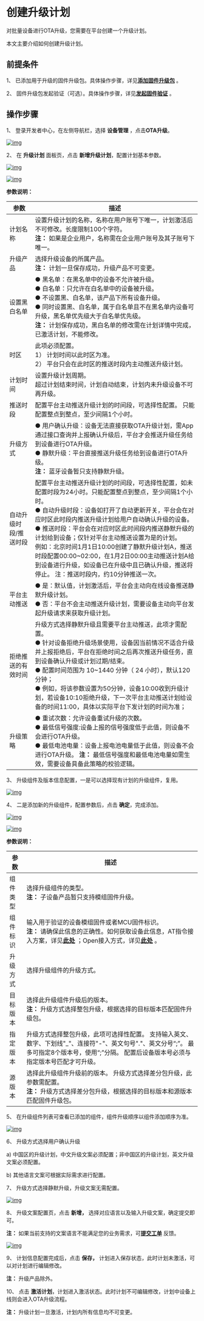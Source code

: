 # 创建升级计划

对批量设备进行OTA升级，您需要在平台创建一个升级计划。 

本文主要介绍如何创建升级计划。

## 前提条件

1、 已添加用于升级的固件升级包。具体操作步骤，详见[**添加固件升级包**](/deviceDevelop/DeviceManage/ota/part02/page-01) 。

2、 固件升级包发起验证（可选）。具体操作步骤，详见[**发起固件验证**](/deviceDevelop/DeviceManage/ota/part02/page-02) 。

 

## 操作步骤

1、 登录开发者中心，在左侧导航栏，选择 **设备管理** ，点击**OTA升级**。

<a data-fancybox title="img" href="/zh/guide/ota/ota09.png">![img](/zh/guide/ota/ota09.png)</a>

2、 在 **升级计划** 面板页，点击 **新增升级计划**，配置计划基本参数。  

<a data-fancybox title="img" href="/zh/guide/ota/ota10.png">![img](/zh/guide/ota/ota10.png)</a>

<a data-fancybox title="img" href="/zh/guide/ota/ota101.png">![img](/zh/guide/ota/ota101.png)</a>


**参数说明：**



| **参数**              | **描述**                                                                                                                                                                                                                                                                                                                                                                                                                                                                                                                                  |
| --------------------- | ----------------------------------------------------------------------------------------------------------------------------------------------------------------------------------------------------------------------------------------------------------------------------------------------------------------------------------------------------------------------------------------------------------------------------------------------------------------------------------------------------------------------------------------- |
| 计划名称              | 设置升级计划的名称，名称在用户账号下唯一，计划激活后不可修改。长度限制100个字符。<br />  **注：** 如果是企业用户，名称需在企业用户账号及其子账号下唯一。                                                                                                                                                                                                                                                                                                                                                                                  |
| 升级产品              | 选择升级设备的所属产品。<br />  **注：** 计划一旦保存成功，升级产品不可变更。                                                                                                                                                                                                                                                                                                                                                                                                                                                             |
| 设置黑白名单          | ● 黑名单：在黑名单中的设备不允许被升级。 <br /> ● 白名单：只允许在白名单中的设备被升级。 <br /> ● 不设置黑、白名单，该产品下所有设备升级。 <br />  ● 同时设置黑、白名单，属于白名单且不在黑名单内设备可升级，黑名单优先级大于白名单优先级。<br />  **注：** 计划保存成功，黑白名单的修改需在计划详情中完成，已激活计划，不能修改。                                                                                                                                                                                                        |
| 时区                  | 此项必须配置。 <br />1）	计划时间以此时区为准。 <br />2）	平台只会在此时区的推送时段内主动推送升级计划。                                                                                                                                                                                                                                                                                                                                                                                                                                  |
| 计划时间              | 设置升级计划周期。 <br />  超过计划结束时间，计划自动结束，计划内未升级设备不可再升级。                                                                                                                                                                                                                                                                                                                                                                                                                                                   |
| 推送时段              | 配置平台主动推送升级计划的时间段，可选择性配置。  只能配置整点到整点，至少间隔1个小时。                                                                                                                                                                                                                                                                                                                                                                                                                                                   |
| 升级方式              | ●  用户确认升级：设备无法直接获取OTA升级计划，需App通过接口查询并上报确认升级后，平台才会推送升级任务给到设备进行OTA升级。  <br />  ●  静默升级：平台直接推送升级任务给到设备进行OTA升级。 <br />  **注：** 蓝牙设备暂只支持静默升级。                                                                                                                                                                                                                                                                                                    |
| 自动升级时段/推送时段 | 配置平台主动推送升级计划的时间段，可选择性配置，如未配置时段为24小时。只能配置整点到整点，至少间隔1个小时。<br />●	自动升级时段：设备如打开了自动更新开关，平台会在对应时区此时段内推送升级计划给用户自动确认升级的设备。<br />●	推送时段：平台会在对应时区此时间段内推送静默升级的计划给到设备；仅针对平台主动推送设置为是的计划。<br />例如：北京时间1月1日10:00创建了静默升级计划A，推送时段配置00:00~02:00，在1月2日00:00主动推送计划A给到设备进行升级，如设备已在升级中且已确认升级，推送将停止。 注：推送时段内，约10分钟推送一次。 |
| 平台主动推送          | ●	是：默认值，计划激活后，平台会主动向在线设备推送静默升级计划。<br />●	否：平台不会主动推送升级计划，需要设备主动向平台发起升级请求来获取升级计划。                                                                                                                                                                                                                                                                                                                                                                                      |
| 拒绝推送的有效时间    | 升级方式选择静默升级且需要平台主动推送，此项才需配置。<br />   ●	针对设备拒绝升级场景使用，设备因当前情况不适合升级并上报拒绝后，平台在拒绝时间之后再次推送升级任务，直到设备确认升级或计划过期/结束。<br />   ●	  配置时间范围为 10~1440 分钟（ 24 小时），默认120分钟； <br />   ●	   例如，将该参数设置为50分钟，设备10:00收到升级计划，若设备10:10拒绝升级，下一次平台主动推送计划给设备的时间11:00，具体以实际平台下发计划的时间为准；                                                                                               |
| 升级策略              | ● 重试次数：允许设备重试升级的次数。  <br />  ●   最低信号强度:设备上报的信号强度低于此值，则设备不会进行OTA升级。  <br />  ●   最低电池电量：设备上报电池电量低于此值，则设备不会进行OTA升级。  **注：** 最低信号强度和最低电池电量如需生效，需要设备具备此策略的校验逻辑。                                                                                                                                                                                                                                                              |

 

3、 升级组件及版本信息配置，一是可以选择现有计划的升级组件，复用。


<a data-fancybox title="img" href="/zh/guide/ota/ota11.png">![img](/zh/guide/ota/ota11.png)</a>


4、 二是添加新的升级组件，配置参数后，点击 **确定**，完成添加。

 

<a data-fancybox title="img" href="/zh/guide/ota/ota12.png">![img](/zh/guide/ota/ota12.png)</a>

<a data-fancybox title="img" href="/zh/guide/ota/ota13.png">![img](/zh/guide/ota/ota13.png)</a>

**参数说明：**

| **参数** | **描述**                                                                                                                                                                                                                                                                             |
| -------- | ------------------------------------------------------------------------------------------------------------------------------------------------------------------------------------------------------------------------------------------------------------------------------------ |
| 组件类型 | 选择升级组件的类型。<br />  **注：** 子设备产品暂只支持模组固件升级。                                                                                                                                                                                                                |
| 组件标识 | 输入用于验证的设备模组固件或者MCU固件标识。<br />  **注：** 请确保此信息的正确性。如何获取设备此信息，AT指令接入方案，详见[**此处**](/deviceDevelop/DeviceAccessPlan/cellular/AT/API/cellular-at-03) ；Open接入方式，详见[**此处**](/deviceDevelop/DeviceAccessPlan/cellular/QuecOpen/api/cellular-quecopen-api-02) 。 |
| 升级方式 | 选择升级组件的升级方式。                                                                                                                                                                                                                                                             |
| 目标版本 | 选择此升级组件升级后的版本。 <br />  **注：** 升级方式选择整包升级，根据选择的目标版本匹配固件升级包。                                                                                                                                                                               |
| 指定版本 | 升级方式选择整包升级，此项可选择性配置。  支持输入英文、数字、下划线"_"、连接符"-"、英文句号"."、英文分号“;”。  最多可指定8个版本号，使用“;”分隔。  配置后设备版本号必须与指定版本号匹配才可升级。                                                                                   |
| 源版本   | 选择此升级组件升级前的版本。  升级方式选择差分包升级，此参数需配置。<br /> **注：** 升级方式选择差分包升级，根据选择的目标版本和源版本匹配固件升级包。                                                                                                                               |

 

5、 在升级组件列表可查看已添加的组件，组件升级顺序以组件添加顺序为准。

<a data-fancybox title="img" href="/zh/guide/ota/ota14.png">![img](/zh/guide/ota/ota14.png)</a>

 

6、 升级方式选择用户确认升级

a)  中国区的升级计划，中文升级文案必须配置；非中国区的升级计划，英文升级文案必须配置。

b)  其他语言文案可根据实际需求进行配置。

7、 升级方式选择静默升级，升级文案无需配置。

<a data-fancybox title="img" href="/zh/guide/ota/ota15.png">![img](/zh/guide/ota/ota15.png)</a>

8、 升级文案配置页，点击 **新增，** 选择对应语言以及输入升级文案，确定提交即可。

**注：** 如果当前支持的文案语言不能满足您的业务需求，可[**提交工单**](/personalCenter/WorkOrder) 反馈。

<a data-fancybox title="img" href="/zh/guide/ota/ota16.png">![img](/zh/guide/ota/ota16.png)</a>

9、 计划信息配置完成后，点击 **保存，** 计划进入保存状态，此时计划未激活，可以对计划进行编辑修改。

**注：** 升级产品除外。

10、     点击 **激活计划**，计划进入激活状态。此时计划不可编辑修改，计划中设备上线则会进入OTA升级流程。

**注：** 升级计划一旦激活，计划内所有信息均不可变更。
